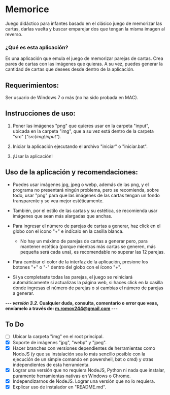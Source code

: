# Memorice
Juego didáctico para infantes basado en el clásico juego de memorizar las cartas, darlas vuelta y buscar emparejar dos que tengan la misma imagen al reverso.

### ¿Qué es esta aplicación? 
Es una aplicación que emula el juego de memorizar parejas de cartas. Crea pares de cartas con las imágenes que quieras. A su vez, puedes generar la cantidad de cartas que desees desde dentro de la aplicación.

## Requerimientos:

Ser usuario de Windows 7 o más (no ha sido probada en MAC).





## Instrucciones de uso:

1. Poner las imágenes "png" que quieres usar en la carpeta "input", ubicada en la carpeta "img", que a su vez está dentro de la carpeta "src" (*"src\img\input\"*).

2. Iniciar la aplicación ejecutando el archivo "iniciar" o "iniciar.bat".

3. ¡Usar la aplicación!





## Uso de la aplicación y recomendaciones:

- Puedes usar imágenes jpg, jpeg o webp, además de las png, y el programa no presentará ningún problema, pero se recomienda, sobre todo, usar "png" para que las imágenes de las cartas tengan un fondo transparente y se vea mejor estéticamente.

- También, por el estilo de las cartas y su estética, se recomienda usar imágenes que sean más alargadas que anchas.
  
- Para ingresar el número de parejas de cartas a generar, haz click en el globo con el ícono "+" e indícalo en la casilla blanca.
    - No hay un máximo de parejas de cartas a generar pero, para mantener estética (porque mientras más cartas se generen, más pequeña será cada una), es recomendable no superar las 12 parejas.

- Para cambiar el color de la interfaz de la aplicación, presione los botones "+" o "-" dentro del globo con el ícono "+".

- Si ya completaste todas las parejas, el juego se reiniciará automáticamente si actualizas la página web, si haces click en la casilla donde ingresas el número de parejas o si cambias el número de parejas a generar.







**--- *versión 3.2*. Cualquier duda, consulta, comentario o error que veas, envíamelo a través de: m.romov244@gmail.com ---**





## To Do
- [ ] Ubicar la carpeta "img" en el root principal.
- [x] Soporte de imágenes "jpg", "webp" y "jpeg".
- [x] Hacer branches con versiones dependientes de herramientas como NodeJS (y que su instalación sea lo más sencillo posible con la ejecución de un simple comando en powershell, bat o cmd) y otras independientes de esta herramienta.
- [x] Lograr una versión que no requiera NodeJS, Python ni nada que instalar, puramente herramientas nativas en Windows o Chrome.
- [x] Independizarnos de NodeJS. Lograr una versión que no lo requiera.
- [x] Explicar uso de instalador en "README.md".
